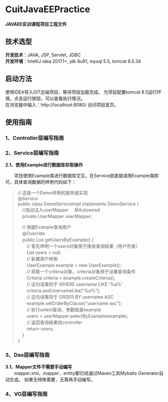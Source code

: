 # CuitJavaEEPractice
**JAVAEE实训课程项目工程文件**

## 技术选型
**开发技术**：JAVA, JSP, Servlet, JDBC  
**开发环境**：IntelliJ idea 2017.1+, jdk 8u91, mysql 5.5, tomcat 8.5.34

## 启动方法
  使用IDEA导入GIT远端项目，等待项目加载完成。
  为项目配置tomcat 8.5运行环境，点击运行按钮，可以查看执行情况。  
  在浏览器中输入：http://localhost:8080/ 访问项目首页。

## 使用指南

### 1、Controller层编写指南  

### 2、Service层编写指南  
  
**2.1、使用Example进行数据库存取操作**  
  
&emsp;&emsp;项目使用Example类进行数据库交互，在Service层直接调用Example类即可，具体查询数据的样例代码如下：
  
> // 这是一个Demo样例的服务层实现  
> @Service  
> public class DemoServiceImpl implements DemoService {  
> 　//自动注入userMapper
> 　@Autowired  
> 　private UserMapper userMapper;  
>  
> 　// 根据Example查询用户  
> 　@Override  
> 　public List<User> getUsersByExample() {  
> 　　// 首先申明一个users对象用于接收查询结果（用户列表）  
> 　　List<User> users = null;  
> 　　// 新建用户样例  
> 　　UserExample example = new UserExample();  
> 　　// 获取一个criteria对象，criteria对象用于设置查询条件  
> 　　Criteria criteria = example.createCriteria();  
> 　　// 这句话等同于 WHERE username LIKE '%a%'  
> 　　criteria.andUsernameLike("%a%");   
> 　　// 这句话等同于 ORDER BY username ASC   
> 　　example.setOrderByClause("username asc");  
> 　　// 执行select查询，参数就是example  
> 　　users = userMapper.selectByExample(example);  
> 　　// 返回查询结果给controller  
> 　　return users;  
> 　}  
> }  

### 3、Dao层编写指南  
**3.1、Mapper文件不需要手动编写**  
&emsp;&emsp;mapper.xml、mapper、entity都已经通过Maven工具Mybatis Generator自动生成， 如果无特殊需要，无需再手动编写。


### 4、VO层编写指南